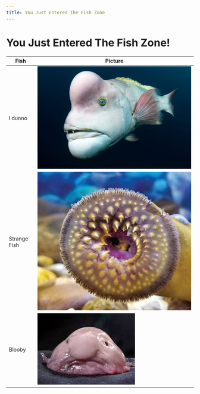 ```yaml
---
title: You Just Entered The Fish Zone
---
```


# You Just Entered The Fish Zone!

| Fish | Picture |
|----|----|
| I dunno | ![First Fish](docs/assets/images/Sheepshead-wrasse-1024x683.jpg) |
| Strange Fish| ![Strange Fish](docs/assets/images/A-strange-fish.jpg) | 
| Blooby| ![Blooby](docs/assets/images/ugly.jpg) | 
